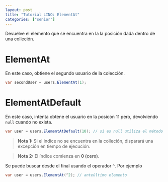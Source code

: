 ```yaml
---
layout: post
title: "Tutorial LINQ: ElementAt"
categories: ["senior"]
---
```


Devuelve el elemento que se encuentra en la <!--more-->la posición dada dentro de una colleción.

# ElementAt
En este caso, obtiene el segundo usuario de la colección.

```csharp
var secondUser = users.ElementAt(1);
```

# ElementAtDefault
En este caso, intenta obtene el usuario en la posicón 11 pero, devolviendo `null` cuando no exista.

```csharp
var user = users.ElementAtDefault(10); // si es null utiliza el método default del tipo de la colleción (en esta caso null)
```

> **Nota 1:** Si el indice no se encuentra en la colleción, disparará una excepción en tiempo de ejecución.

> **Nota 2:** El índice comienza en **0 (cero)**.

Se puede buscar desde el final usando el operador `^`. Por ejemplo
```csharp
var user = users.ElementAt(^2); // anteúltimo elemento
```
